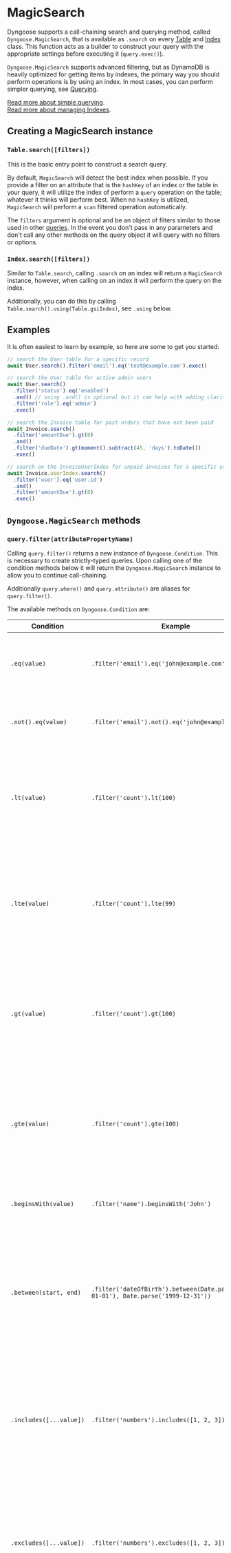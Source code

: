 # MagicSearch

Dyngoose supports a call-chaining search and querying method, called `Dyngoose.MagicSearch`, that is available as `.search` on every [Table](Table.md) and [Index](Indexes.md) class. This function acts as a builder to construct your query with the appropriate settings before executing it (`query.exec()`).

`Dyngoose.MagicSearch` supports advanced filtering, but as DynamoDB is heavily optimized for getting items by indexes, the primary way you should perform operations is by using an index. In most cases, you can perform simpler querying, see [Querying](Querying.md).

[Read more about simple querying](Querying.md).  
[Read more about managing Indexes](Indexes.md).  

## Creating a MagicSearch instance

### `Table.search([filters])`

This is the basic entry point to construct a search query. 

By default, `MagicSearch` will detect the best index when possible. If you provide a filter on an attribute that is the `hashKey` of an index or the table in your query, it will utilize the index of perform a `query` operation on the table; whatever it thinks will perform best. When no `hashKey` is utilized, `MagicSearch` will perform a `scan` filtered operation automatically.

The `filters` argument is optional and be an object of filters similar to those used in other [queries](Querying.md). In the event you don't pass in any parameters and don't call any other methods on the query object it will query with no filters or options.

### `Index.search([filters])`

Similar to `Table.search`, calling `.search` on an index will return a `MagicSearch` instance, however, when calling on an index it will perform the query on the index.

Additionally, you can do this by calling `Table.search().using(Table.gsiIndex)`, see `.using` below.

## Examples

It is often easiest to learn by example, so here are some to get you started:

```typescript
// search the User table for a specific record
await User.search().filter('email').eq('test@example.com').exec()

// search the User table for active admin users
await User.search()
  .filter('status').eq('enabled')
  .and() // using .and() is optional but it can help with adding clarity to your code
  .filter('role').eq('admin')
  .exec()

// search the Invoice table for past orders that have not been paid
await Invoice.search()
  .filter('amountDue').gt(0)
  .and()
  .filter('dueDate').gt(moment().subtract(45, 'days').toDate())
  .exec()

// search on the InvoiceUserIndex for unpaid invoices for a specific user
await Invoice.userIndex.search()
  .filter('user').eq('user.id')
  .and()
  .filter('amountDue').gt(0)
  .exec()
```

## `Dyngoose.MagicSearch` methods

### `query.filter(attributePropertyName)`

Calling `query.filter()` returns a new instance of `Dyngoose.Condition`. This is necessary to create strictly-typed queries. Upon calling one of the condition methods below it will return the `Dyngoose.MagicSearch` instance to allow you to continue call-chaining.

Additionally `query.where()` and `query.attribute()` are aliases for `query.filter()`.

The available methods on `Dyngoose.Condition` are:

| Condition | Example | Purpose |
|-|-|-|
| `.eq(value)` | `.filter('email').eq('john@example.com')` | Attribute value must exactly match the specified value. |
| `.not().eq(value)` | `.filter('email').not().eq('john@example.com')` | Attribute value must not match specified value. |
| `.lt(value)` | `.filter('count').lt(100)` | Attribute must be less than specified value. Works on `Number`, `String`, and `Date` attribute types. |
| `.lte(value)` | `.filter('count').lte(99)` | Attribute must be less than or equal to specified value. Works on `Number`, `String`, and `Date` attribute types. |
| `.gt(value)` | `.filter('count').gt(100)` | Attribute must be greater than specified value. Works on `Number`, `String`, and `Date` attribute types. |
| `.gte(value)` | `.filter('count').gte(100)` | Attribute must be greater than or equal to specified value. Works on `Number`, `String`, and `Date` attribute types. |
| `.beginsWith(value)` | `.filter('name').beginsWith('John')` | Attribute must start with specified value. |
| `.between(start, end)` | `.filter('dateOfBirth').between(Date.parse('1990-01-01'), Date.parse('1999-12-31'))` | Looks for any record where the attribute value is between the given range. Works on `Number`, `String`, and `Date` attribute types. |
| `.includes([...value])` | `.filter('numbers').includes([1, 2, 3])` | Attribute value must match one of the specified values. Works only on String, Number, and Binary attributes. |
| `.excludes([...value])` | `.filter('numbers').excludes([1, 2, 3])` | Attribute value must not match any of the specified values. Works only on String, Number, and Binary attributes. |
| `.contains(value)` | `.filter('email').contains('@example.com')`<br>`.filter('phoneNumbers').contains('+12345678901')` | Looks at a value to see if it contains the given substring. This can be performed on a [Set Attribute](Attributes.md#set-attributes) to determine if the set contains the value provided (this usage is similar to `someOf`, but only accepts a single value). |
| `.someOf([...values])` | `.filter('referenceIds').someOf(['id1', 'id2'])` | Set attribute must contain at least one of the specified values. |
| `.allOf([...values])` | `.filter('referenceIds').allOf(['id1', 'id2'])` | Set attribute must contain all of the specified values. |
| `.null()` | `.filter('someProperty').null()` | Attribute value must exist and the value must be null. |
| `.not().null()` | `.filter('someProperty').not().null()` | Attribute value value must exist and have any value other than null. |
| `.exists()` | `.filter('someProperty').exists()` | Attribute must exist, value can be anything, including `NULL`. |
| `.not().exists()` | `.filter('someProperty').not().exists()` | Attribute must not exist on the record at all. |

### `query.exec()`

This will execute the query you constructed. A promise will be returned that will resolve with a [Dyngoose.QueryOutput](Output.md) object upon completion.

```typescript
const output = await Cat.search().filter('name').eq('Will').exec()
```

The `output` you receive back is a standard [Dyngoose.QueryOutput](Output.md).

### `query.parenthesis(searchFunction)`

This function takes in a search function instance as a parameter and uses that as a group. This lets you specify the priority of the conditional.

```typescript
const output = await Cat.search()
  .filter('status').eq('alive')
  .and()
  .parenthesis((subquery) => subquery
    .filter('name').contains('Mr')
    .or()
    .filter('name').contains('Mister')
  )

// this results in a query like:
// status = 'alive' AND (name contains 'Mr' OR name contains 'Mister')
```

Additionally `query.group(searchFunction)` is an alias for `query.parenthesis(searchFunction)`.

### `query.and()`

This is a noop method, but can be used in your call chaining to add clarity to your code.

```typescript
await User.search()
  .filter('status').eq('enabled')
  .and() // using .and() is optional
  .filter('role').eq('admin')
  .exec()

// this results in a query like:
// status = 'enabled' AND role = 'admin'
```

### `query.or()`

This makes an `OR` conditional between the previous condition and the next condition. For more advanced uses, you can use `query.parenthesis()` to create sub-queries.

```typescript
await User.search()
  .filter('email').eq('test@example.com')
  .filter('status').eq('enabled')
  .or() // you can use an OR on the same or different attributes
  .filter('role').eq('admin')
  .exec()

// this results in a query like:
// email = 'test@example.com' AND status = 'enabled' OR role = 'admin'

// to make the query clearer, use query.parenthesis(searchFunction)
await User.search()
  .parenthesis((subquery) => subquery
    .filter('email').eq('test@example.com')
    .and()
    .filter('status').eq('enabled')
  )
  .or() // you can use an OR on the same or different attributes
  .filter('role').eq('admin')
  .exec()

// this results in a query like:
// (email = 'test@example.com' AND status = 'enabled') OR role = 'admin'

// another .or() example
const search = await Cat.search()
  .filter('name').contains('Mr')
  .or()
  .filter('name').contains('Mister')
  .or() // you can chain multiple ORs together
  .filter('name').contains('Whiskers')

// this results in a query like:
// name contains 'Mr' OR name contains 'Mister' OR name contains 'Whiskers'
```

### `query.limit(limit)`

This function will limit the number of documents that DynamoDB will query in this request. 

**Note**: Unlike SQL databases, DynamoDB's `Limit` does not limit the number of documents in the response, instead DynamoDB will limit the number of documents it evaluates.

For more information, see [Query.Limit](https://docs.aws.amazon.com/amazondynamodb/latest/developerguide/Query.html#Query.Limit) in the Amazon DynamoDB Developer Guide.

```typescript
// Limit query request to 5 documents
const results = await Cat.search().filter('name').eq('Will').limit(5).exec()
```

### `query.startAt(key)`

In the event there are more documents to query in a previous response, Dyngoose will return a `.lastEvaluatedKey` property on the `Dyngoose.Output` response. You can pass that object into this method to further query documents in your table.

```typescript
const search = await Cat.search()
  .filter('name').contains('Mr')
  .or()
  .filter('name').contains('Mister')

const output = search.exec()
const moreDocuments = search.startAt(output.lastEvaluatedKey).exec()
// you do not have to reuse the MagicSearch instance, but you can
```

### `query.attributes(attributes)`

This function will limit which attributes DynamoDB returns for each item in the table. This can limit the size of the DynamoDB response and helps you only retrieve the data you need. The `attributes` property passed into this function should be an array of property names from your `Table` class representing the attributes names you wish DynamoDB to return.

```typescript
const output = await Cat.search()
  .filter('name').eq('Will')
  .attributes('id', 'name')
  .exec()

// Returns all documents but only return the `id` & `name` properties for each item
```

This function uses the `ProjectionExpression` DynamoDB property to save bandwidth and not send the entire item over the wire.

### `query.count()`

Instead of returning an array of documents this function will cause the query operation to return only a count of all documents that match your query's filters. The response will still be a `Dyngoose.QueryOutput` (see [Output](Output.md)) but `output.items` will be an empty array.

```typescript
const output = await Cat.search().filter('name').eq('Will').count().exec()
```

Using this option will save bandwidth by setting the DynamoDB `Select` option to `COUNT`.

For more information, see [Count and ScannedCount](https://docs.aws.amazon.com/amazondynamodb/latest/developerguide/Query.html#Query.Count) in the Amazon DynamoDB Developer Guide.

### `query.consistent()`

This will cause the query to run in a consistent manner as opposed to the default eventually consistent manner.

```typescript
const output = await Cat.search().filter('name').eq('Will').consistent().exec()
```

For more information, see [Read Consistency](https://docs.aws.amazon.com/amazondynamodb/latest/developerguide/HowItWorks.ReadConsistency.html) in the Amazon DynamoDB Developer Guide.

### `query.using(index)`

This causes the query to be run on a specific index as opposed to the default table-wide query. The `index` parameter can either be a reference to the index on the `Table` or the name of the index as a string.

```typescript
// you can specify the index as a reference to the index class on your Table
const output = await Cat.search().filter('name').eq('Will').using(Cat.nameIndex)

// or you can specify the index as a name
const output = await Cat.search().filter('name').eq('Will').using('name-index')
```

### `query.sort(direction)`

This function sorts the documents you receive back by the `rangeKey`. By default, if not provided, it will sort in ascending order.

The order parameter must be a string either equal to `ascending` or `descending`.

```typescript
Cat.search().filter('name').eq('Will').sort('ascending').exec()
Cat.search().filter('name').eq('Will').sort('descending').exec()
```

Additionally, `query.ascending()` and `query.descending()` can be used as shorthand.

This function sets the `ScanIndexForward` property on the query request passed to DynamoDB. This ensures sorting is done on the database side to optimize results.

### `query.iteratePages()`

Uses an `AsyncGenerator` to page and yield a single page of results from DynamoDB. Will paginate the results for you as necessary. This is preferred over using `query.all()` which will try to retain all the records in memory.

Similar to `query.exec()` this will execute your query and return your results.

Yields a single instance of [Dyngoose.QueryOutput](Output.md) at a time.

Usage Example:

```typescript
const search = Cat.search()
  .filter(…)…

for await (const page of search.iteratePages()) {
  // do something with the page, maybe you'd end up looping through the results
  for (const document of page) {
    // if you're only doing this, you can also use iterateDocuments()
  }
}
```

### `query.iterateDocuments()`

Similar to `query.iteratePages()`, this uses an `AsyncGenerator` and will page through results until you've processed all possible results, but it yields a single instance of your `Table` at a time. Will paginate the results for you as necessary. This is preferred over using `all()` which will try to retain all the records in memory.

Similar to `query.exec()` this will execute your query and return your results.

Yields a single instance of your `Table` subclass at a time.

Usage Example:

```typescript
const search = Cat.search()
  .filter(…)…

for await (const document of search.iterateDocuments()) {
  // do something with the document
}
```

### `query.all()`

Normally if a query result is more than the AWS query response limit, DynamoDB will provide the `LastEvaluatedKey` and paginates the results so you would have to send multiple requests. This function sends continuous query requests upon receiving a response with a `LastEvaluatedKey` until all documents have been received. This can be useful if you wish to get all the documents matching your query, although the performance can vary greatly.

Similar to `query.exec()` this will execute your query and return your results.

The documents for all of the requests will be aggregated into a single [Dyngoose.QueryOutput](Output.md) response.

**This should be avoided under normal circumstances, paging is recommended.**

```typescript
const output = await Cat.search().filter('name').eq('Will').all()
```

### `query.minimum(min)`

Similar to `query.all`, `query.minimum` will page internally for you, however, unlike `query.all`, `query.minimum` will automatically stop once the minimum number of desires records is loaded. This can be useful for paging, infinite scrolling, or performing analytical operations.

Similar to `query.exec()` and `query.all()` this will execute your query and return your results.

The documents for all of the requests will be aggregated into a single [Dyngoose.QueryOutput](Output.md) response. If there are more objects, the request will contain a `LastEvaluatedKey` allowing you to continue paging with an additional operation.

```typescript
const output = await Cat.search().filter('name').eq('Will').minimum(25)
```
